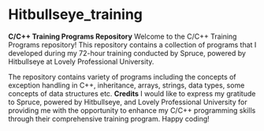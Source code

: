 # Hitbullseye_training
**C/C++ Training Programs Repository**
Welcome to the C/C++ Training Programs repository! This repository contains a collection of programs that I developed during my 72-hour training conducted by Spruce, powered by Hitbullseye at Lovely Professional University.

The repository contains variety of programs including the concepts of exception handling in C++, inheritance, arrays, strings, data types, some concepts of data structures etc.
**Credits**
I would like to express my gratitude to Spruce, powered by Hitbullseye, and Lovely Professional University for providing me with the opportunity to enhance my C/C++ programming skills through their comprehensive training program.
Happy coding!
